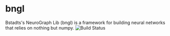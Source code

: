 # bngl
Bstadts's NeuroGraph Lib (bngl) is a framework for building neural networks that relies on nothing but numpy.
![Build Status](https://travis-ci.org/bstadt/bngl.svg?branch=master)
